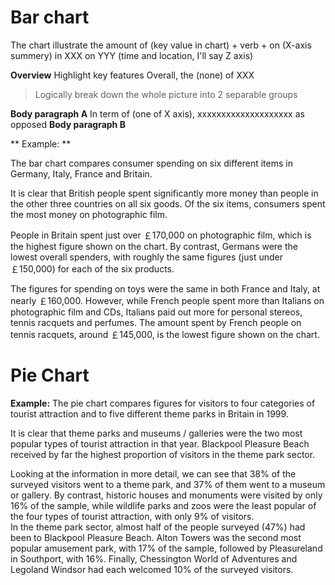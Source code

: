 # Bar chart
The chart illustrate the amount of (key value in chart) + verb + on (X-axis summery)
 in XXX on YYY (time and location, I'll say Z axis)

**Overview** Highlight key features
Overall, the (none) of XXX

> Logically break down the whole picture into 2 separable groups


**Body paragraph A**
In term of (one of X axis), xxxxxxxxxxxxxxxxxxxx as opposed 
**Body paragraph B**


** Example: **

The bar chart compares consumer spending on six different items in Germany, Italy, France and Britain.  

It is clear that British people spent significantly more money than people in the other three countries on all six goods. Of the six items, consumers spent the most money on photographic film.  

People in Britain spent just over ￡170,000 on photographic film, which is the highest figure shown on the chart. By contrast, Germans were the lowest overall spenders, with roughly the same figures (just under ￡150,000) for each of the six products.  

The figures for spending on toys were the same in both France and Italy, at nearly ￡160,000. However, while French people spent more than Italians on photographic film and CDs, Italians paid out more for personal stereos, tennis racquets and perfumes. The amount spent by French people on tennis racquets, around ￡145,000, is the lowest figure shown on the chart.

# Pie Chart


**Example:**
The pie chart compares figures for visitors to four categories of tourist attraction and to five different theme parks in Britain in 1999.  

It is clear that theme parks and museums / galleries were the two most popular types of tourist attraction in that year. Blackpool Pleasure Beach received by far the highest proportion of visitors in the theme park sector.  

Looking at the information in more detail, we can see that 38% of the surveyed visitors went to a theme park, and 37% of them went to a museum or gallery. By contrast, historic houses and monuments were visited by only 16% of the sample, while wildlife parks and zoos were the least popular of the four types of tourist attraction, with only 9% of visitors.  
In the theme park sector, almost half of the people surveyed (47%) had been to Blackpool Pleasure Beach. Alton Towers was the second most popular amusement park, with 17% of the sample, followed by Pleasureland in Southport, with 16%. Finally, Chessington World of Adventures and Legoland Windsor had each welcomed 10% of the surveyed visitors.

<!--stackedit_data:
eyJoaXN0b3J5IjpbLTc3MzgyMTA3NCwxNzUzNTEzMjU3LDI2OT
IyMTYwNl19
-->